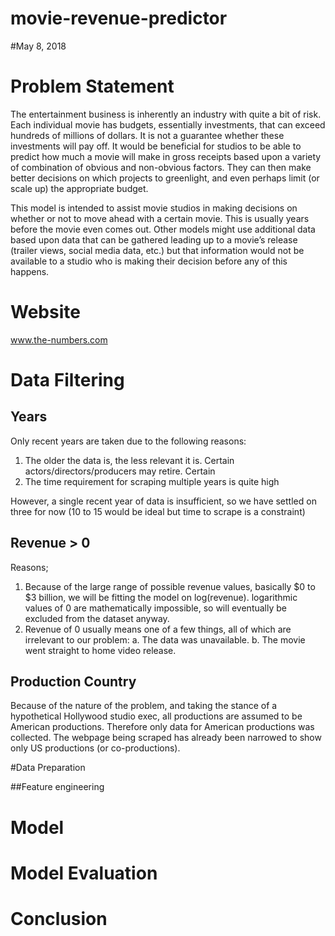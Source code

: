 # movie-revenue-predictor

#May 8, 2018

# Problem Statement
The entertainment business is inherently an industry with quite a bit of risk. Each individual movie has budgets, essentially investments, that can exceed hundreds of millions of dollars. It is not a guarantee whether these investments will pay off. It would be beneficial for studios to be able to predict how much a movie will make in gross receipts based upon a variety of combination of obvious and non-obvious factors. They can then make better decisions on which projects to greenlight, and even perhaps limit (or scale up) the appropriate budget.

This model is intended to assist movie studios in making decisions on whether or not to move ahead with a certain movie. This is usually years before the movie even comes out. Other models might use additional data based upon data that can be gathered leading up to a movie’s release (trailer views, social media data, etc.) but that information would not be available to a studio who is making their decision before any of this happens.

# Website

www.the-numbers.com

# Data Filtering

## Years
Only recent years are taken due to the following reasons:
  1. The older the data is, the less relevant it is. Certain actors/directors/producers may retire. Certain
  2. The time requirement for scraping multiple years is quite high

However, a single recent year of data is insufficient, so we have settled on
three for now (10 to 15 would be ideal but time to scrape is a constraint)

## Revenue > 0
Reasons;
  1. Because of the large range of possible revenue values, basically $0 to
    $3 billion, we will be fitting the model on log(revenue). logarithmic values of
    0 are mathematically impossible, so will eventually be excluded from the
    dataset anyway.
  2. Revenue of 0 usually means one of a few things, all of which are irrelevant
    to our problem:
    a. The data was unavailable.
    b. The movie went straight to home video release.

## Production Country
Because of the nature of the problem, and taking the stance of a hypothetical
Hollywood studio exec, all productions are assumed to be American productions.
Therefore only data for American productions was collected. The webpage being
scraped has already been narrowed to show only US productions (or co-productions).

#Data Preparation

##Feature engineering

##

# Model

# Model Evaluation

# Conclusion
